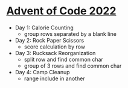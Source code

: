 
# [Advent of Code 2022](https://adventofcode.com/2022)

* Day 1: Calorie Counting
  * group rows separated by a blank line
* Day 2: Rock Paper Scissors
  * score calculation by row
* Day 3: Rucksack Reorganization
  * split row and find common char
  * group of 3 rows and find common char
* Day 4: Camp Cleanup
  * range include in another